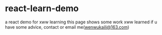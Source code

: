 # react-learn-demo
a react demo for xww learning
this page shows some work xww learned
if u have some advice, contact or email me(wenwukaili@163.com)
